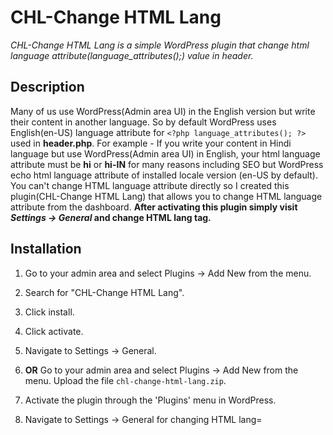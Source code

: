# CHL-Change HTML Lang
*CHL-Change HTML Lang is a simple WordPress plugin that change html language attribute(language_attributes();) value in header.*

## Description

Many of us use WordPress(Admin area UI) in the English version but write their content in another language. So by default WordPress uses English(en-US) language attribute for `<?php language_attributes(); ?>` used in **header.php**.
For example - If you write your content in Hindi language but use WordPress(Admin area UI) in English, your html language attribute must be **hi** or **hi-IN** for many reasons including SEO but WordPress echo html language attribute of installed locale version (en-US by default).
You can't change HTML language attribute directly so I created this plugin(CHL-Change HTML Lang) that allows you to change HTML language attribute from the dashboard.
**After activating this plugin simply visit *Settings → General* and change HTML lang tag.**

## Installation
1. Go to your admin area and select Plugins → Add New from the menu.
2. Search for "CHL-Change HTML Lang".
3. Click install.
4. Click activate.
5. Navigate to Settings → General.

6. **OR** Go to your admin area and select Plugins → Add New from the menu. Upload the file `chl-change-html-lang.zip`.
7. Activate the plugin through the 'Plugins' menu in WordPress.
8. Navigate to Settings → General for changing HTML lang=
